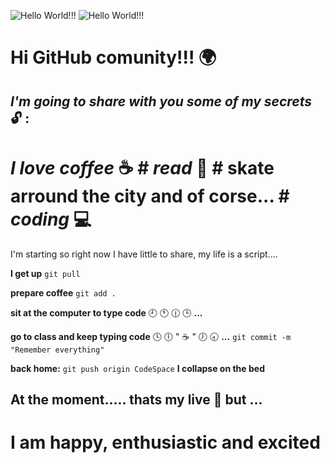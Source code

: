 ![Hello World!!!](https://i.im.ge/2022/09/19/1sYWjh.Hello-World.png)
![Hello World!!!](https://lh3.googleusercontent.com/uaHqq74ucfk0DGfmLR7CRmw5JimTCbiQevI1dpnJATgua3Jya8yPHHg-f1hQIfxWzHLTjtk=s170)
# Hi GitHub comunity!!! :earth_africa:
## *I'm going to share with you some of my secrets* :unlock: :
# *I love coffee* :coffee:  # *read*  :book: # skate arround the city and of corse... # *coding* :computer: 

I'm starting so right now I have little to share, my life is a script....

**I get up**
`git pull` 

**prepare coffee** 
`git add .`

**sit at the computer to type code**
:clock9: :clock11: :clock1230: :clock3: **...**

**go to class and keep typing code**
:clock4: :clock6: " :coffee: " :clock7: :clock830: **...**
`git commit -m "Remember everything"`

**back home:**
`git push origin CodeSpace`
**I collapse on the bed**

## At the moment..... thats my live :information_desk_person:  but ...
# I am happy, enthusiastic and excited
